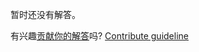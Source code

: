 
暂时还没有解答。

有兴趣[贡献你的解答](https://github.com/BFEdev/BFE.dev-solutions/blob/main/problem/implement-throttle-with-leading-and-trailing-option_zh.md)吗? [Contribute guideline](https://github.com/BFEdev/BFE.dev-solutions#how-to-contribute)
